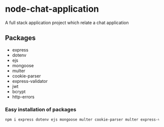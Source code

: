 # node-chat-application
A full stack application project which relate a chat application

## Packages
* express
* dotenv
* ejs
* mongoose
* multer
* cookie-parser
* express-validator
* jwt
* bcrypt
* http-errors

### Easy installation of packages
```bash
npm i express dotenv ejs mongoose multer cookie-parser multer express-validator jsonwebtoken bcrypt http-errors
```
